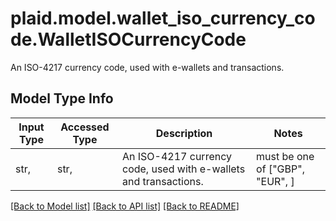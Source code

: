 # plaid.model.wallet_iso_currency_code.WalletISOCurrencyCode

An ISO-4217 currency code, used with e-wallets and transactions.

## Model Type Info
Input Type | Accessed Type | Description | Notes
------------ | ------------- | ------------- | -------------
str,  | str,  | An ISO-4217 currency code, used with e-wallets and transactions. | must be one of ["GBP", "EUR", ] 

[[Back to Model list]](../../README.md#documentation-for-models) [[Back to API list]](../../README.md#documentation-for-api-endpoints) [[Back to README]](../../README.md)

